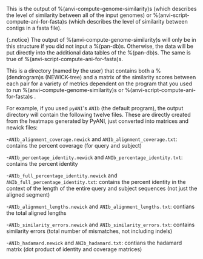 This is the output of %(anvi-compute-genome-similarity)s (which describes the level of similarity between all of the input genomes) or %(anvi-script-compute-ani-for-fasta)s (which describes the level of similarity between contigs in a fasta file). 

{:.notice}
The output of %(anvi-compute-genome-similarity)s will only be in this structure if you did not input a %(pan-db)s. Otherwise, the data will be put directly into the additional data tables of the %(pan-db)s. The same is true of %(anvi-script-compute-ani-for-fasta)s. 

This is a directory (named by the user) that contains both a %(dendrogram)s (NEWICK-tree) and a matrix of the similarity scores between each pair for a variety of metrics dependent on the program that you used to run %(anvi-compute-genome-similarity)s or %(anvi-script-compute-ani-for-fasta)s .

For example, if you used `pyANI`'s `ANIb` (the default program), the output directory will contain the following twelve files. These are directly created from the heatmaps generated by PyANI, just converted into matrices and newick files: 

-`ANIb_alignment_coverage.newick` and `ANIb_alignment_coverage.txt`: contains the percent coverage (for query and subject)

-`ANIb_percentage_identity.newick` and `ANIb_percentage_identity.txt`: contains the percent identity

-`ANIb_full_percentage_identity.newick` and `ANIb_full_percentage_identity.txt`: contains the percent identity in the context of the length of the entire query and subject sequences (not just the aligned segment)

-`ANIb_alignment_lengths.newick` and `ANIb_alignment_lengths.txt`: contians the total aligned lengths 

-`ANIb_similarity_errors.newick` and `ANIb_similarity_errors.txt`: contains similarity errors (total number of mismatches, not including indels)

-`ANIb_hadamard.newick` and `ANIb_hadamard.txt`: contians the hadamard matrix (dot product of identity and coverage matrices)

